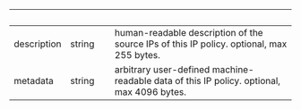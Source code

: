 
|&nbsp;|&nbsp;|&nbsp;|&nbsp;|
|---|---|---|---|
| description | string | | human-readable description of the source IPs of this IP policy. optional, max 255 bytes. |
| metadata | string | | arbitrary user-defined machine-readable data of this IP policy. optional, max 4096 bytes. |